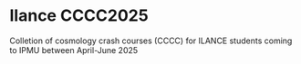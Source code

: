 # Ilance CCCC2025
Colletion of cosmology crash courses (CCCC) for ILANCE students coming to IPMU between April-June 2025
